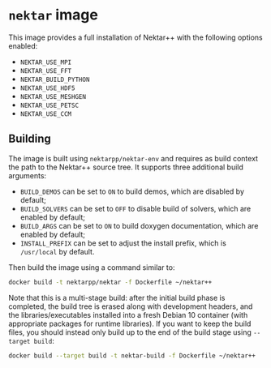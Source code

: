 # `nektar` image

This image provides a full installation of Nektar++ with the following options
enabled:

- `NEKTAR_USE_MPI`
- `NEKTAR_USE_FFT`
- `NEKTAR_BUILD_PYTHON`
- `NEKTAR_USE_HDF5`
- `NEKTAR_USE_MESHGEN`
- `NEKTAR_USE_PETSC`
- `NEKTAR_USE_CCM`

## Building

The image is built using `nektarpp/nektar-env` and requires as build context the
path to the Nektar++ source tree. It supports three additional build arguments:

- `BUILD_DEMOS` can be set to `ON` to build demos, which are disabled by
  default;
- `BUILD_SOLVERS` can be set to `OFF` to disable build of solvers, which are
  enabled by default;
- `BUILD_ARGS` can be set to `ON` to build doxygen documentation, which are
  enabled by default;
- `INSTALL_PREFIX` can be set to adjust the install prefix, which is
  `/usr/local` by default.
  
Then build the image using a command similar to:

```sh
docker build -t nektarpp/nektar -f Dockerfile ~/nektar++
```

Note that this is a multi-stage build: after the initial build phase is
completed, the build tree is erased along with development headers, and the
libraries/executables installed into a fresh Debian 10 container (with
appropriate packages for runtime libraries). If you want to keep the build
files, you should instead only build up to the end of the build stage using
`--target build`:

```sh
docker build --target build -t nektar-build -f Dockerfile ~/nektar++
```
